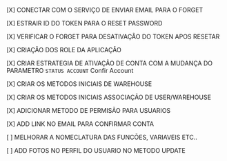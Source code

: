 [X] CONECTAR COM O SERVIÇO DE ENVIAR EMAIL PARA O FORGET

[X] ESTRAIR ID DO TOKEN PARA O RESET PASSWORD

[X] VERIFICAR O FORGET PARA DESATIVAÇÃO DO TOKEN APOS RESETAR

[X] CRIAÇÃO DOS ROLE DA APLICAÇÃO

[X] CRIAR ESTRATEGIA DE ATIVAÇÃO DE CONTA COM A MUDANÇA DO PARAMETRO ```STATUS ACCOUNT``` Confir Account

[X] CRIAR OS METODOS INICIAIS DE WAREHOUSE

[X] CRIAR OS METODOS INICIAIS ASSOCIAÇÃO DE USER/WAREHOUSE

[X] ADICIONAR METODO DE PERMISÃO PARA USUARIOS

[X] ADD LINK NO EMAIL PARA CONFIRMAR CONTA

[ ] MELHORAR A NOMECLATURA DAS FUNCÕES, VARIAVEIS ETC..

[ ] ADD FOTOS NO PERFIL DO USUARIO NO METODO UPDATE


